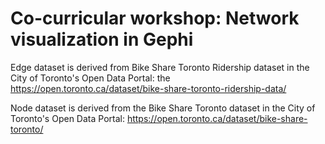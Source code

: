 # Co-curricular workshop: Network visualization in Gephi 

Edge dataset is derived from Bike Share Toronto Ridership dataset in the City of Toronto's Open Data Portal: the https://open.toronto.ca/dataset/bike-share-toronto-ridership-data/

Node dataset is derived from the Bike Share Toronto dataset in the City of Toronto's Open Data Portal: https://open.toronto.ca/dataset/bike-share-toronto/
